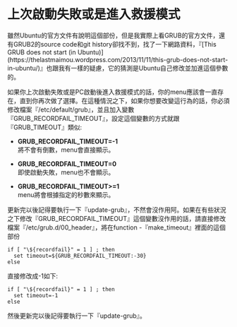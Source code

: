 # 上次啟動失敗或是進入救援模式

<span>
雖然Ubuntu的官方文件有說明這個部份，但是我實際上看GRUB的官方文件，還有GRUB2的source code和git history卻找不到，找了一下網路資料，『[This GRUB does not start (in Ubuntu)](https://thelastmaimou.wordpress.com/2013/11/11/this-grub-does-not-start-in-ubuntu/)』也跟我有一樣的疑慮，它的猜測是Ubuntu自己修改並加進這個參數的。


如果你上次啟動失敗或是PC啟動後進入救援模式的話，你的menu應該會一直存在，直到你再次做了選擇。在這種情況之下，如果你想要改變這行為的話，你必須修改檔案『/etc/default/grub』，並且加入變數『GRUB_RECORDFAIL_TIMEOUT』，設定這個變數的方式就跟『GRUB_TIMEOUT』類似:

- **GRUB_RECORDFAIL_TIMEOUT=-1**<br>
將不會有倒數，menu會直接顯示。

- **GRUB_RECORDFAIL_TIMEOUT=0**<br>
即使啟動失敗，menu也不會顯示。

- **GRUB_RECORDFAIL_TIMEOUT>=1**<br>
menu將會根據指定的秒數來顯示。

更新完以後記得要執行一下『update-grub』，不然會沒作用阿。如果在有些狀況之下修改『GRUB_RECORDFAIL_TIMEOUT』這個變數沒作用的話，請直接修改檔案『/etc/grub.d/00_header』，將在function -『make_timeout』裡面的這個部份
```
if [ "\${recordfail}" = 1 ] ; then
  set timeout=${GRUB_RECORDFAIL_TIMEOUT:-30}
else
```
直接修改成-1如下:
```
if [ "\${recordfail}" = 1 ] ; then
  set timeout=-1
else
```
然後更新完以後記得要執行一下『update-grub』。
<span>


